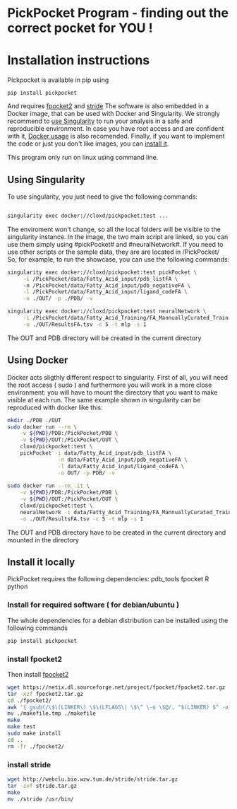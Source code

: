 

# PickPocket Program - finding out the correct pocket for YOU ! 


# Installation instructions
Pickpocket is available in pip using
```
pip install pickpocket
```
And requires [fpocket2](#fpocket2) and [stride](#stride)
The software is also embedded in a Docker image, that can be used with Docker and Singularity. 
We strongly recommend to [use Singularity](#singularity) to run your analysis in a safe and reproducible environment.
In case you have root access and are confident with it, [Docker usage](#docker) is also recomended. 
Finally, if you want to implement the code or just you don't like images, you can [install it](#local). 

This program only run on linux using command line.


## <a name="singularity"></a> Using Singularity

To use singularity, you just need to give the following commands:

``` bash

singularity exec docker://cloxd/pickpocket:test ...

```
The enviroment won't change, so all the local folders will be visible to the singularity instance.
In the image, the two main script are linked, so you can use them simply using #pickPocket# and #neuralNetwork#. If you need to use other scripts or the sample data, they are are located in /PickPocket/
So, for example, to run the showcase, you can use the following commands:

``` bash
singularity exec docker://cloxd/pickpocket:test pickPocket \
	 -i /PickPocket/data/Fatty_Acid_input/pdb_listFA \ 
	 -n /PickPocket/data/Fatty_Acid_input/pdb_negativeFA \
	 -l /PickPocket/data/Fatty_Acid_input/ligand_codeFA \
	 -o ./OUT/ -p ./PDB/ -v

singularity exec docker://cloxd/pickpocket:test neuralNetwork \
	 -i /PickPocket/data/Fatty_Acid_Training/FA_MannuallyCurated_Train.tsv \
	 -o ./OUT/ResultsFA.tsv -c 5 -t mlp -s 1
```
The OUT and PDB directory will be created in the current directory

## <a name="docker"></a> Using Docker
Docker acts sligthly different respect to singularity. First of all, you will need the root access ( sudo ) and furthermore you will work in a more close environment: you will have to mount the directory that you want to make visible at each run.
The same example shown in singularity can be reproduced with docker like this:

```bash
mkdir ./PDB ./OUT
sudo docker run --rm \
	-v ${PWD}/PDB:/PickPocket/PDB \
	-v ${PWD}/OUT:/PickPocket/OUT \
	cloxd/pickpocket:test \
	pickPocket -i data/Fatty_Acid_input/pdb_listFA \
	 			-n data/Fatty_Acid_input/pdb_negativeFA \
	 			-l data/Fatty_Acid_input/ligand_codeFA \
	 			-o OUT/ -p PDB/ -v
	 
sudo docker run --rm -it \
	-v ${PWD}/PDB:/PickPocket/PDB \
	-v ${PWD}/OUT:/PickPocket/OUT \
	cloxd/pickpocket:test \
	neuralNetwork -i data/Fatty_Acid_Training/FA_MannuallyCurated_Train.tsv \
	-o ./OUT/ResultsFA.tsv -c 5 -t mlp -s 1

```
The OUT and PDB directory have to be created in the current directory and mounted in the directory


## <a name="local"></a> Install it locally
PickPocket requires the following dependencies: 
pdb_tools 
fpocket 
R 
python 


###  Install for required software ( for debian/ubuntu ) 

The whole dependencies for a debian distribution can be installed using the following commands

``` bash
pip install pickpocket

```
### <a name="fpocket2"></a> install fpocket2
Then install [fpocket2](https://sourceforge.net/projects/fpocket/)

``` bash 
wget https://netix.dl.sourceforge.net/project/fpocket/fpocket2.tar.gz
tar -xzf fpocket2.tar.gz
cd ./fpocket2/
awk '{ gsub(/\$\(LINKER\) \$\(LFLAGS\) \$\^ \-o \$@/, "$(LINKER) $^ -o $@ $(LFLAGS)"); print }' ./makefile > ./makefile.tmp 
mv ./makefile.tmp ./makefile
make 
make test 
sudo make install
cd ..
rm -fr ./fpocket2/ 

```
### <a name="stride"></a> install stride

```bash
wget http://webclu.bio.wzw.tum.de/stride/stride.tar.gz
tar -zxf stride.tar.gz 
make 
mv ./stride /usr/bin/
```
